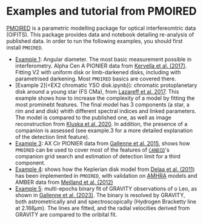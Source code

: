 # Examples and tutorial from PMOIRED

[PMOIRED](https://github.com/amerand/PMOIRED) is a parametric modelling package for optical interfereomtric data (OIFITS). This package provides data and notebook detailing re-analysis of published data. In order to run the following examples, you should first install `PMOIRED`.

- [Example 1](<EX1 angular diameter alphaCenA.ipynb>): Angular diameter. The most basic measurement possible in interferometry. Alpha Cen A PIONIER data from [Kervella et al. (2017)](https://ui.adsabs.harvard.edu/abs/2017A%26A...597A.137K/abstract). Fitting V2 with uniform disk or limb-darkened disks, including with parametrised darkening. Most `PMOIRED` basics are covered there.
- [Example 2](<EX2 chromatic YSO disk.ipynb}): chromatic protoplanetary disk around a young star (FS CMa), from [Lazareff et al. 2017](https://ui.adsabs.harvard.edu/abs/2017A%26A...599A..85L/abstract). This example shows how to increase the complexity of a model by fitting the most prominebt features. The final model has 3 components (a star, a rim and and disk) whith different spectral indices and linked parameters. The model is compared to the published one, as well as image reconstruction from [Kluska et al. 2020](https://ui.adsabs.harvard.edu/abs/2020A%26A...636A.116K/abstract). In addition, the presence of a companion is assessed (see example.3 for a more detailed explanation of the detection limit feature).
- [Example 3](<EX3 companion search AXCir.ipynb>): AX Cir PIONIER data from [Gallenne et al. 2015](https://ui.adsabs.harvard.edu/abs/2015A%26A...579A..68G/abstract), shows how `PMOIRED` can be used to cover most of the features of [`CANDID`](https://github.com/amerand/CANDID)'s companion grid search and estimation of detection limit for a third component.
- [Example 4](<EX4 Be model comparison with AMHRA.ipynb>): shows how the Keplerian disk model from [Delaa et al. (2011)](https://ui.adsabs.harvard.edu/abs/2011A%26A...529A..87D/abstract) has been implemented in `PMOIRED`, with validation on [AMHRA](https://amhra.oca.eu/AMHRA/index.htmhttps://amhra.oca.eu/AMHRA/index.htm) models and AMBER data from [Meilland et al. (2012)](https://ui.adsabs.harvard.edu/abs/2012A%26A...538A.110M/abstract)
- [Example 5](<EX5 Binary with spectroscopic lines.ipynb>): multi-epochs binary fit of GRAVITY observations of o Leo, as shown in [Gallenne et al. (2023)](https://ui.adsabs.harvard.edu/abs/2023A%26A...672A.119G/abstract). The binary is resolved by GRAVITY, both astrometrically and and spectroscopically (Hydrogen Brackett$\gamma$ line at 2.166$\mu$m). The lines are fitted, and the radial velocities derived from GRAVITY are compared to the oribital fit.